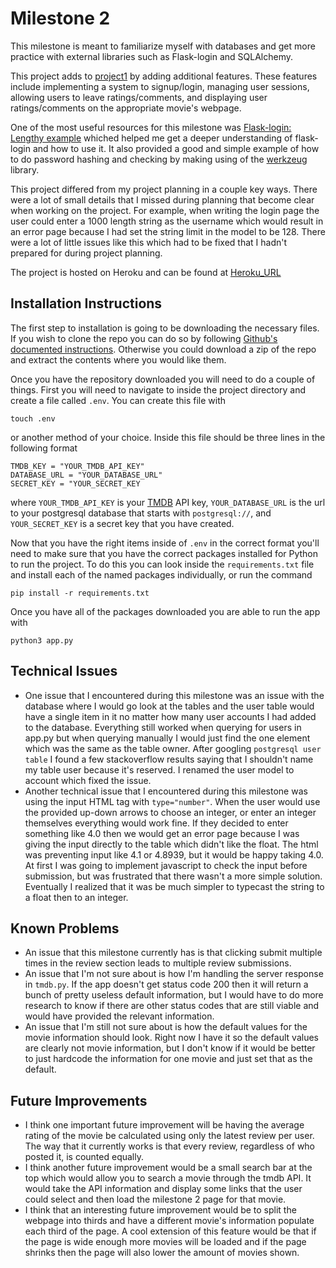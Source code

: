 # Milestone 2

This milestone is meant to familiarize myself with databases and get more practice with external libraries such as Flask-login and SQLAlchemy.

This project adds to [project1](https://github.com/csc4350-sp22/project1-jpatel152) by adding additional features. These features include implementing a system to signup/login, managing user sessions, allowing users to leave ratings/comments, and displaying user ratings/comments on the appropriate movie's webpage.

One of the most useful resources for this milestone was [Flask-login: Lengthy example](https://www.digitalocean.com/community/tutorials/how-to-add-authentication-to-your-app-with-flask-login) whiched helped me get a deeper understanding of flask-login and how to use it. It also provided a good and simple example of how to do password hashing and checking by making using of the [werkzeug](https://werkzeug.palletsprojects.com/en/2.0.x/utils/#module-werkzeug.security) library.

This project differed from my project planning in a couple key ways. There were a lot of small details that I missed during planning that become clear when working on the project. For example, when writing the login page the user could enter a 1000 length string as the username which would result in an error page because I had set the string limit in the model to be 128. There were a lot of little issues like this which had to be fixed that I hadn't prepared for during project planning.

The project is hosted on Heroku and can be found at [Heroku_URL](http://powerful-thicket-45733.herokuapp.com/)

## Installation Instructions

The first step to installation is going to be downloading the necessary files. If you wish to clone the repo you can do so by following [Github's documented instructions](https://docs.github.com/en/repositories/creating-and-managing-repositories/cloning-a-repository). Otherwise you could download a zip of the repo and extract the contents where you would like them.

Once you have the repository downloaded you will need to do a couple of things. First you will need to navigate to inside the project directory and create a file called `.env`. You can create this file with

```touch .env```

or another method of your choice. Inside this file should be three lines in the following format

```text
TMDB_KEY = "YOUR_TMDB_API_KEY"
DATABASE_URL = "YOUR_DATABASE_URL"
SECRET_KEY = "YOUR_SECRET_KEY
```

where `YOUR_TMDB_API_KEY` is your [TMDB](https://developers.themoviedb.org/3/getting-started/introduction) API key, ```YOUR_DATABASE_URL``` is the url to your postgresql database that starts with ```postgresql://```, and ```YOUR_SECRET_KEY``` is a secret key that you have created.

Now that you have the right items inside of `.env` in the correct format you'll need to make sure that you have the correct packages installed for Python to run the project. To do this you can look inside the `requirements.txt` file and install each of the named packages individually, or run the command

```pip install -r requirements.txt```

Once you have all of the packages downloaded you are able to run the app with

```python3 app.py```

## Technical Issues

- One issue that I encountered during this milestone was an issue with the database where I would go look at the tables and the user table would have a single item in it no matter how many user accounts I had added to the database. Everything still worked when querying for users in app.py but when querying manually I would just find the one element which was the same as the table owner. After googling `postgresql user table` I found a few stackoverflow results saying that I shouldn't name my table user because it's reserved. I renamed the user model to account which fixed the issue.
- Another technical issue that I encountered during this milestone was using the input HTML tag with `type="number"`. When the user would use the provided up-down arrows to choose an integer, or enter an integer themselves everything would work fine. If they decided to enter something like 4.0 then we would get an error page because I was giving the input directly to the table which didn't like the float. The html was preventing input like 4.1 or 4.8939, but it would be happy taking 4.0. At first I was going to implement javascript to check the input before submission, but was frustrated that there wasn't a more simple solution. Eventually I realized that it was be much simpler to typecast the string to a float then to an integer.

## Known Problems

- An issue that this milestone currently has is that clicking submit multiple times in the review section leads to multiple review submissions.
- An issue that I'm not sure about is how I'm handling the server response in `tmdb.py`. If the app doesn't get status code 200 then it will return a bunch of pretty useless default information, but I would have to do more research to know if there are other status codes that are still viable and would have provided the relevant information.
- An issue that I'm still not sure about is how the default values for the movie information should look. Right now I have it so the default values are clearly not movie information, but I don't know if it would be better to just hardcode the information for one movie and just set that as the default.

## Future Improvements

- I think one important future improvement will be having the average rating of the movie be calculated using only the latest review per user. The way that it currently works is that every review, regardless of who posted it, is counted equally.
- I think another future improvement would be a small search bar at the top which would allow you to search a movie through the tmdb API. It would take the API information and display some links that the user could select and then load the milestone 2 page for that movie.
- I think that an interesting future improvement would be to split the webpage into thirds and have a different movie's information populate each third of the page. A cool extension of this feature would be that if the page is wide enough more movies will be loaded and if the page shrinks then the page will also lower the amount of movies shown.
